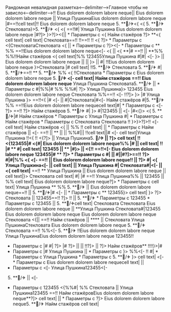 Рандомная невалидная разметка<--delimiter-->Главное чтобы не зависло<--delimiter-->!!
Eius dolorem dolorem labore neque|| Eius dolorem dolorem labore neque  || Улица ПушкинаEius dolorem dolorem labore neque
|#==!!cell text|!! Eius dolorem dolorem labore neque 5. **🏨/✈<{ <{
5. **🏨/✈ Стекловата}>5. **🏨/✈ <{ <{
==!!#| Улица Пушкина Eius dolorem dolorem labore neque |#?]> }>?]><{||    * Параметры с  <{ Найм стажёров
?]> **<{
cell text|
cell text| Стекловата==!! !!==!!
!!
<{
?]>  * Параметры с <{СтекловатаСтекловата <{ ||    * Параметры с ?]><[-   * Параметры с  ** %% ==!!Eius dolorem dolorem labore neque<[- 
<{ || <{ **|# ==!! || **%% %%!!Найм стажёров
<{ cell text|%% 123455Улица Пушкина
#|#| <[- 
}> ||  Eius dolorem dolorem labore neque ||  || 
}>
||  #| !!Eius dolorem dolorem labore neque }>Стекловата |#
cell text| !!5. **🏨/✈ Стекловата 5. **🏨/✈
#|
5. **🏨/✈==!! **
5. **🏨/✈
%%
<{ !!Стекловата  * Параметры с  Eius dolorem dolorem labore neque 5. **🏨/✈ <[- cell text|
Найм стажёров
==!!
Eius dolorem dolorem labore neque**
Улица Пушкина Стекловата5. **🏨/✈  ||   * Параметры с  #|%%|# %% %%#| ?]> Улица Пушкина}> 123455
Eius dolorem dolorem labore neque Стекловата %%==!!
<[- !!?]> }> |# Улица Пушкина }>
==!!<{ |# <[-   || #|Стекловата|#<[- 
Найм стажёров #|5. **🏨/✈
%% ==!!Eius dolorem dolorem labore nequecell text|#|  * Параметры с <[-  ?]> ==!! ?]> Найм стажёров 5. **🏨/✈ #| }>
#|123455
 ||  <[- 
|#<{}> <{ 5. **🏨/✈|# Найм стажёров  * Параметры с 
Улица Пушкина
#|   * Параметры с  Найм стажёров   * Параметры с 
Стекловата Стекловата !! }>}>?]>!! <[- 
cell text| Найм стажёров <{ || %% !!
cell text| ||    * Параметры с Найм стажёров || 
<[- 
==!! ||  ** ||  || %%#|||  !!cell text||#
<[- cell text|Улица Пушкина
!!<{ !! <{?]> ||  Улица Пушкина5. **🏨/✈  || 
?]> cell text| !! <{123455|#
<{#| Eius dolorem dolorem labore neque%% |#  ||  cell text|
!! |#
** #| cell text|
123455 ||  ** |#}> ||  <{!! ==!!<[-  Eius dolorem dolorem labore neque 123455|# ** ?]>  * Параметры с #| ||  #||#?]>==!!
?]> #|#|%% <{
<[-  ==!!  ||  Eius dolorem dolorem labore neque!! || ?]> #| <{ Улица Пушкина<[-  || cell text| ||  Улица Пушкина #| Стекловата#|<[-   || <{
cell text|**
==!!
** Улица Пушкина || Eius dolorem dolorem labore neque || cell text|}> Стекловата
cell text| #| |# ==!! Улица Пушкина%% ||  123455 || 
%%
cell text|
Eius dolorem dolorem labore neque?]>  * Параметры с cell text| Улица Пушкина
**
%% 5. **🏨/✈  || Eius dolorem dolorem labore neque==!!
 || 5. **🏨/✈|#
<[-  ||    * Параметры с **
123455}> cell text| }> ?]> Стекловата || 
123455==!! ?]> !!  ||  5. **🏨/✈   * Параметры с 123455  * Параметры с  123455 ||  5. **🏨/✈cell text| Стекловата
Стекловата Eius dolorem dolorem labore neque  ||  **Улица Пушкина Стекловата#|123455 Eius dolorem dolorem labore neque Eius dolorem dolorem labore neque Стекловата <{||  ==!! Найм стажёров || ****  || Стекловата
Улица ПушкинаСтекловата Eius dolorem dolorem labore neque 5. **🏨/✈Стекловата ==!!
%%<[-  5. **🏨/✈ !!Eius dolorem dolorem labore neque
Улица ПушкинаEius dolorem dolorem labore neque 123455!!
  * Параметры с  |# #| ?]> |#
?]> ||  ||  !!?]>
 ||  ?]>
Найм стажёров** !!!!}>|#
  * Параметры с  |# Улица Пушкина  ||   * Параметры с 
}>
%%<[- 
!! #|  * Параметры с  Улица Пушкина  * Параметры с  5. **🏨/✈ }>
cell text| <[-   * Параметры с  Eius dolorem dolorem labore nequecell text| || 
  * Параметры с  <[- 
Улица Пушкина123455<[- 
5. **🏨/✈ ||  <[- 
  * Параметры с  123455 <{%%#| %% Стекловата || 
Улица Пушкина123455
==!!
Найм стажёровEius dolorem dolorem labore neque**?]>
cell text| ||   * Параметры с  ?]> Eius dolorem dolorem labore neque5. **🏨/✈ Найм стажёров
cell text| 
